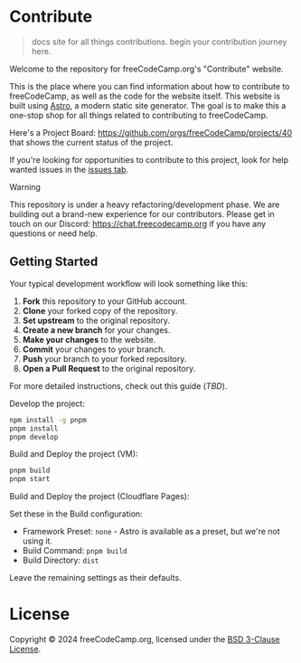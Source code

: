 # Contribute

> docs site for all things contributions. begin your contribution journey here.

Welcome to the repository for freeCodeCamp.org's "Contribute" website.

This is the place where you can find information about how to contribute to freeCodeCamp, as well as the code for the website itself. This website is built using [Astro](https://astro.build/), a modern static site generator. The goal is to make this a one-stop shop for all things related to contributing to freeCodeCamp.

Here's a Project Board: https://github.com/orgs/freeCodeCamp/projects/40 that shows the current status of the project.

If you're looking for opportunities to contribute to this project, look for help wanted issues in the [issues tab](https://github.com/freeCodeCamp/contribute/issues).

> [!WARNING]
> This repository is under a heavy refactoring/development phase. We are building out a brand-new experience for our contributors. Please get in touch on our Discord: https://chat.freecodecamp.org if you have any questions or need help.

## Getting Started

Your typical development workflow will look something like this:

1. **Fork** this repository to your GitHub account.
2. **Clone** your forked copy of the repository.
3. **Set upstream** to the original repository.
4. **Create a new branch** for your changes.
5. **Make your changes** to the website.
6. **Commit** your changes to your branch.
7. **Push** your branch to your forked repository.
8. **Open a Pull Request** to the original repository.

For more detailed instructions, check out this guide (_TBD_).

Develop the project:

```bash
npm install -g pnpm
pnpm install
pnpm develop
```

Build and Deploy the project (VM):

```bash
pnpm build
pnpm start
```

Build and Deploy the project (Cloudflare Pages):

Set these in the Build configuration:

- Framework Preset: `none` - Astro is available as a preset, but we're not using it.
- Build Command: `pnpm build`
- Build Directory: `dist`

Leave the remaining settings as their defaults.

# License

Copyright © 2024 freeCodeCamp.org, licensed under the [BSD 3-Clause License](LICENSE).
